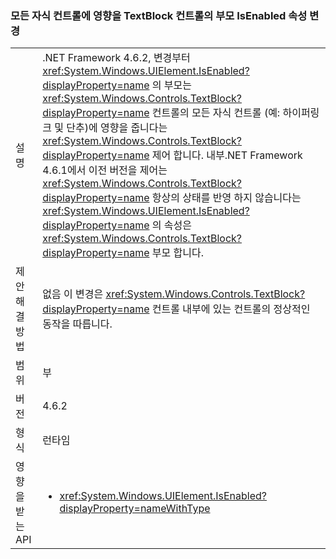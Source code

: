 ### <a name="changing-the-isenabled-property-of-the-parent-of-a-textblock-control-affects-any-child-controls"></a>모든 자식 컨트롤에 영향을 TextBlock 컨트롤의 부모 IsEnabled 속성 변경

|   |   |
|---|---|
|설명|.NET Framework 4.6.2, 변경부터 <xref:System.Windows.UIElement.IsEnabled?displayProperty=name> 의 부모는 <xref:System.Windows.Controls.TextBlock?displayProperty=name> 컨트롤의 모든 자식 컨트롤 (예: 하이퍼링크 및 단추)에 영향을 줍니다는 <xref:System.Windows.Controls.TextBlock?displayProperty=name> 제어 합니다. 내부.NET Framework 4.6.1에서 이전 버전을 제어는 <xref:System.Windows.Controls.TextBlock?displayProperty=name> 항상의 상태를 반영 하지 않습니다는 <xref:System.Windows.UIElement.IsEnabled?displayProperty=name> 의 속성은 <xref:System.Windows.Controls.TextBlock?displayProperty=name> 부모 합니다.|
|제안 해결 방법|없음 이 변경은 <xref:System.Windows.Controls.TextBlock?displayProperty=name> 컨트롤 내부에 있는 컨트롤의 정상적인 동작을 따릅니다.|
|범위|부|
|버전|4.6.2|
|형식|런타임|
|영향을 받는 API|<ul><li><xref:System.Windows.UIElement.IsEnabled?displayProperty=nameWithType></li></ul>|

